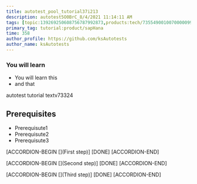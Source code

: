 ```yaml
---
title: autotest_pool_tutorial37i213
description: autotest5O0BrC_8/4/2021 11:14:11 AM
tags: [topic:139269250608756787992873,products:tech/73554900100700000996,tutorial:experience/advanced]
primary_tag: tutorial:product/sapHana
time: 358
author_profile: https://github.com/ksAutotests
author_name: ksAutotests
---
```

### You will learn
- You will learn this
- and that

autotest tutorial textv73324

## Prerequisites
- Prerequisute1
- Prerequisute2
- Prerequisute3

[ACCORDION-BEGIN [](First step)]
[DONE]
[ACCORDION-END]

[ACCORDION-BEGIN [](Second step)]
[DONE]
[ACCORDION-END]

[ACCORDION-BEGIN [](Third step)]
[DONE]
[ACCORDION-END]

